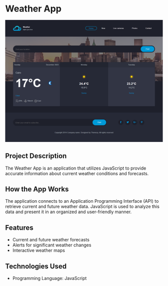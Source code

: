 # Weather App

![Weather App Screenshot](./images/Weather.png)

## Project Description

The Weather App is an application that utilizes JavaScript to provide accurate information about current weather conditions and forecasts.

## How the App Works

The application connects to an Application Programming Interface (API) to retrieve current and future weather data. JavaScript is used to analyze this data and present it in an organized and user-friendly manner.

## Features

- Current and future weather forecasts
- Alerts for significant weather changes
- Interactive weather maps

## Technologies Used

- Programming Language: JavaScript
